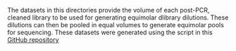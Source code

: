 The datasets in this directories provide the volume of each post-PCR, cleaned
library to be used for generating equimolar dlibrary dilutions. These dilutions
can then be pooled in equal volumes to generate equimolar pools for sequencing.
These datasets were generated using the script in this [GitHub repository](https://github.com/ness-lab/illumina-pooling/blob/master/scripts/illumina-pooling.R)
